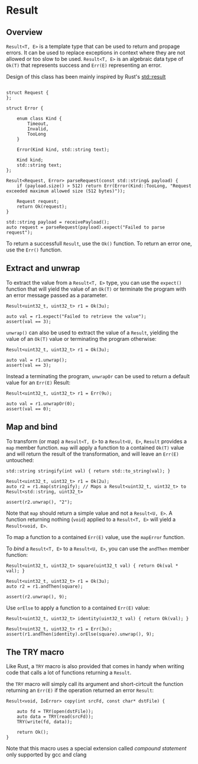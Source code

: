 # Result

## Overview

`Result<T, E>` is a template type that can be used to return and propage errors. It can be used to replace
exceptions in context where they are not allowed or too slow to be used. `Result<T, E>` is an algebraic data
type of `Ok(T)` that represents success and `Err(E)` representing an error.

Design of this class has been mainly inspired by Rust's [std::result](https://doc.rust-lang.org/std/result/)

```

struct Request {
};

struct Error {

    enum class Kind {
        Timeout,
        Invalid,
        TooLong
    }

    Error(Kind kind, std::string text);

    Kind kind;
    std::string text;
};

Result<Request, Error> parseRequest(const std::string& payload) {
    if (payload.size() > 512) return Err(Error(Kind::TooLong, "Request exceeded maximum allowed size (512 bytes)"));

    Request request;
    return Ok(request);
}

std::string payload = receivePayload();
auto request = parseRequest(payload).expect("Failed to parse request");
```

To return a successfull `Result`, use the `Ok()` function. To return an error one, use the `Err()` function.

## Extract and unwrap

To extract the value from a `Result<T, E>` type, you can use the `expect()` function that will yield the value
of an `Ok(T)` or terminate the program with an error message passed as a parameter.

```
Result<uint32_t, uint32_t> r1 = Ok(3u);

auto val = r1.expect("Failed to retrieve the value");
assert(val == 3);
```

`unwrap()` can also be used to extract the value of a `Result`, yielding the value of an `Ok(T)` value or terminating
the program otherwise:

```
Result<uint32_t, uint32_t> r1 = Ok(3u);

auto val = r1.unwrap();
assert(val == 3);
```

Instead a terminating the program, `unwrapOr` can be used to return a default value for an `Err(E)` Result:

```
Result<uint32_t, uint32_t> r1 = Err(9u);

auto val = r1.unwrapOr(0);
assert(val == 0);
```

## Map and bind

To transform (or map) a `Result<T, E>` to a `Result<U, E>`, `Result` provides a `map` member function.
`map` will apply a function to a contained `Ok(T)` value and will return the result of the transformation,
and will leave an `Err(E)` untouched:

```
std::string stringify(int val) { return std::to_string(val); }

Result<uint32_t, uint32_t> r1 = Ok(2u);
auto r2 = r1.map(stringify); // Maps a Result<uint32_t, uint32_t> to Result<std::string, uint32_t>

assert(r2.unwrap(), "2");
```

Note that `map` should return a simple value and not a `Result<U, E>`. A function returning nothing (`void`)
applied to a `Result<T, E>` will yield a `Result<void, E>`.

To map a function to a contained `Err(E)` value, use the `mapError` function.

To *bind* a `Result<T, E>` to a `Result<U, E>`, you can use the `andThen` member function:

```
Result<uint32_t, uint32_t> square(uint32_t val) { return Ok(val * val); }

Result<uint32_t, uint32_t> r1 = Ok(3u);
auto r2 = r1.andThen(square);

assert(r2.unwrap(), 9);
```

Use `orElse` to apply a function to a contained `Err(E)` value:

```
Result<uint32_t, uint32_t> identity(uint32_t val) { return Ok(val); }

Result<uint32_t, uint32_t> r1 = Err(3u);
assert(r1.andThen(identity).orElse(square).unwrap(), 9);
```

## The TRY macro

Like Rust, a `TRY` macro is also provided that comes in handy when writing code that calls a lot of functions returning a `Result`.

the `TRY` macro will simply call its argument and short-cirtcuit the function returning an `Err(E)` if the operation returned an error `Result`:

```
Result<void, IoError> copy(int srcFd, const char* dstFile) {

    auto fd = TRY(open(dstFile));
    auto data = TRY(read(srcFd));
    TRY(write(fd, data));

    return Ok();
}
```

Note that this macro uses a special extension called *compound statement* only supported by gcc and clang
